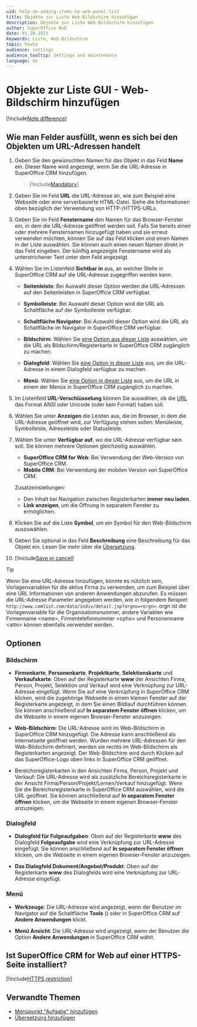 ```yaml
---
uid: help-de-adding-items-to-web-panel-list
title: Objekte zur Liste Web-Bildschirm hinzufügen
description: Objekte zur Liste Web-Bildschirm hinzufügen
author: SuperOffice RnD
date: 01.20.2023
keywords: Liste, Web-Bildschirm
topic: howto
audience: settings
audience_tooltip: Settings and maintenance
language: de
---
```


# Objekte zur Liste GUI - Web-Bildschirm hinzufügen

[!include[Note difference](includes/different-edit-list-item-dialog.md)]

## Wie man Felder ausfüllt, wenn es sich bei den Objekten um URL-Adressen handelt

1. Geben Sie den gewünschten Namen für das Objekt in das Feld **Name** ein. Dieser Name wird angezeigt, wenn Sie die URL-Adresse in SuperOffice CRM hinzufügen.

    > [!include[Mandatory](includes/note-mandatory-field.md)]

1. Geben Sie im Feld **URL** die URL-Adresse an, wie zum Beispiel eine Webseite oder eine serverbasierte HTML-Datei. Siehe die Informationen oben bezüglich der Verwendung von HTTP-/HTTPS-URLs.

1. Geben Sie im Feld **Fenstername** den Namen für das Browser-Fenster ein, in dem die URL-Adresse geöffnet werden soll. Falls Sie bereits einen oder mehrere Fensternamen hinzugefügt haben und sie erneut verwenden möchten, können Sie auf das Feld klicken und einen Namen in der Liste auswählen. Sie können auch einen neuen Namen direkt in das Feld eingeben. Der künftig angezeigte Fenstername wird als unterstrichener Text unter dem Feld angezeigt.

1. Wählen Sie im Listenfeld **Sichtbar in** aus, an welcher Stelle in SuperOffice CRM auf die URL-Adresse zugegriffen werden kann.
    * **Seitenleiste**: Bei Auswahl dieser Option werden die URL-Adressen auf den Seitenleisten in SuperOffice CRM verfügbar.

    * **Symbolleiste**: Bei Auswahl dieser Option wird die URL als Schaltfläche auf der Symbolleiste verfügbar.

    * **Schaltfläche Navigator**: Bei Auswahl dieser Option wird die URL als Schaltfläche im Navigator in SuperOffice CRM verfügbar.

    * **Bildschirm**: Wählen Sie [eine Option aus dieser Liste](#options) auswählen, um die URL als Bildschirm/Registerkarte in SuperOffice CRM zugänglich zu machen.

    * **Dialogfeld**: Wählen Sie [eine Option in dieser Liste](#options) aus, um die URL-Adresse in einem Dialogfeld verfügbar zu machen.

    * **Menü**: Wählen Sie [eine Option in dieser Liste](#options) aus, um die URL in einem der Menüs in SuperOffice CRM zugänglich zu machen.

1. Im Listenfeld **URL-Verschlüsselung** können Sie auswählen, ob die [URL][2] das Format ANSI oder Unicode (oder kein Format) haben soll.

1. Wählen Sie unter **Anzeigen** die Leisten aus, die im Browser, in dem die URL-Adresse geöffnet wird, zur Verfügung stehen sollen: Menüleiste, Symbolleiste, Adressleiste oder Statusleiste.

1. Wählen Sie unter **Verfügbar auf**, wo die URL-Adresse verfügbar sein soll. Sie können mehrere Optionen gleichzeitig auswählen.
    * **SuperOffice CRM for Web**: Bei Verwendung der Web-Version von SuperOffice CRM.
    * **Mobile CRM**: Bei Verwendung der mobilen Version von SuperOffice CRM.

    Zusatzeinstellungen:
    * Den Inhalt bei Navigation zwischen Registerkarten **immer neu laden**.
    * **Link anzeigen**, um die Öffnung in separatem Fenster zu ermöglichen.

1. Klicken Sie auf die Liste **Symbol**, um ein Symbol für den Web-Bildschirm auszuwählen.

1. Geben Sie optional in das Feld **Beschreibung** eine Beschreibung für das Objekt ein. Lesen Sie mehr über die [Übersetzung][3].

1. [!include[Save or cancel](includes/save-or-cancel.md)]

> [!TIP]
> Wenn Sie eine URL-Adresse hinzufügen, könnte es nützlich sein, Vorlagenvariablen für die aktive Firma zu verwenden, um zum Beispiel über eine URL Informationen von anderen Anwendungen abzurufen. Es müssen die URL-Adresse Parameter angegeben werden, wie in folgendem Beispiel: `http://www.comlist.com/data/indiv/detail.jsp?orgno=<orgn>`. orgn ist die Vorlagenvariable für die Organisationsnummer, andere Variablen wie Firmenname &lt;name&gt;, Firmentelefonnummer &lt;cpho&gt; und Personenname &lt;attn&gt; können ebenfalls verwendet werden.

## <a id="options"></a>Optionen

### Bildschirm

* **Firmenkarte**, **Personenkarte**, **Projektkarte**, **Selektionskarte** und **Verkaufskarte**: Oben auf der Registerkarte **www** der Ansichten Firma, Person, Projekt, Selektion und Verkauf wird eine Verknüpfung zur URL-Adresse eingefügt. Wenn Sie auf eine Verknüpfung in SuperOffice CRM klicken, wird die zugehörige Webseite in einem kleinen Fenster auf der Registerkarte angezeigt, in dem Sie einen Bildlauf durchführen können. Sie können anschließend auf **In separatem Fenster öffnen** klicken, um die Webseite in einem eigenen Browser-Fenster anzuzeigen.

* **Web-Bildschirm**: Die URL-Adresse wird im Web-Bildschirm in SuperOffice CRM hinzugefügt. Die Adresse kann anschließend als Internetseite geöffnet werden. Wurden mehrere URL-Adressen für den Web-Bildschirm definiert, werden sie rechts im Web-Bildschirm als Registerkarten angezeigt. Der Web-Bildschirm wird durch Klicken auf das SuperOffice-Logo oben links in SuperOffice CRM geöffnet.

* Bereichsregisterkarten in den Ansichten Firma, Person, Projekt und Verkauf: Die URL-Adresse wird als zusätzliche Bereichsregisterkarte in der Ansicht Firma/Person/Projekt/Lernen/Verkauf hinzugefügt. Wenn Sie die Bereichsregisterkarte in SuperOffice CRM auswählen, wird die URL geöffnet. Sie können anschließend auf **In separatem Fenster öffnen** klicken, um die Webseite in einem eigenen Browser-Fenster anzuzeigen.

### Dialogfeld

* **Dialogfeld für Folgeaufgaben**: Oben auf der Registerkarte **www** des Dialogfeld **Folgeaufgabe** wird eine Verknüpfung zur URL-Adresse eingefügt. Sie können anschließend auf **In separatem Fenster öffnen** klicken, um die Webseite in einem eigenen Browser-Fenster anzuzeigen.

* **Das Dialogfeld Dokument/Angebot/Produkt**: Oben auf der Registerkarte **www** des Dialogfelds wird eine Verknüpfung zur URL-Adresse eingefügt.

### Menü

* **Werkzeuge**: Die URL-Adresse wird angezeigt, wenn der Benutzer im Navigator auf die Schaltfläche **Tools** (<i class="ph ph-wrench" aria-hidden="true"></i>) oder in SuperOffice CRM auf **Andere Anwendungen** klickt.

* **Menü Ansicht**: Die URL-Adresse wird angezeigt, wenn der Benutzer die Option **Andere Anwendungen** in SuperOffice CRM wählt.

## Ist SuperOffice CRM for Web auf einer HTTPS-Seite installiert?

[!include[HTTPS restriction](includes/web-panels-and-https.md)]

## Verwandte Themen

* [Menüpunkt "Aufgabe" hinzufügen][1]
* [Übersetzung hinzufügen][3]

<!-- Referenced links -->
[1]: add-items-to-task-menu.md
[2]: ../../../../en/ui/web-panels/url-encoding.md
[3]: ../../../globalization-and-localization/learn/translate-fields.md

<!-- Referenced images -->
